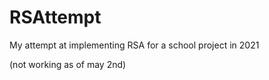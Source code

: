 ﻿# RSAttempt
My attempt at implementing RSA for a school project in 2021

(not working as of may 2nd)